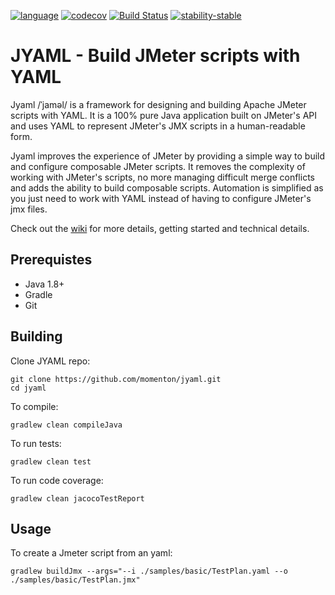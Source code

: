 
[![language](https://img.shields.io/badge/language-java-blue.svg)](https://img.shields.io/badge/language-java-blue.svg)
[![codecov](https://codecov.io/gh/momenton/jyaml/branch/master/graph/badge.svg)](https://codecov.io/gh/momenton/jyaml)
[![Build Status](https://travis-ci.org/momenton/jyaml.svg?branch=master)](https://travis-ci.org/momenton/jyaml)
[![stability-stable](https://img.shields.io/badge/stability-stable-green.svg)](https://github.com/emersion/stability-badges#stable)

# JYAML - Build JMeter scripts with YAML
Jyaml /ˈjaməl/ is a framework for designing and building Apache JMeter scripts with YAML. It is a 100% pure Java application built
on JMeter's API and uses YAML to represent JMeter's JMX scripts in a human-readable form.

Jyaml improves the experience of JMeter by providing a simple way to build and configure composable JMeter scripts. It removes the complexity of working with JMeter's scripts, no more managing difficult merge conflicts and adds the ability to build composable scripts. Automation is simplified as you just need to work with YAML instead of having to configure JMeter's jmx files.

Check out the [wiki](https://github.com/momenton/jyaml/wiki) for more details, getting started and technical details. 

## Prerequistes

* Java 1.8+
* Gradle
* Git

## Building
Clone JYAML repo:
```
git clone https://github.com/momenton/jyaml.git
cd jyaml
```

To compile:
```
gradlew clean compileJava
```

To run tests:
```
gradlew clean test
```

To run code coverage:
```
gradlew clean jacocoTestReport
```

## Usage
To create a Jmeter script from an yaml:
```
gradlew buildJmx --args="--i ./samples/basic/TestPlan.yaml --o ./samples/basic/TestPlan.jmx"
```
